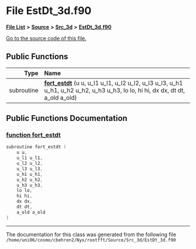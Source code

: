 
# File EstDt\_3d.f90


[**File List**](files.md) **>** [**Source**](dir_74389ed8173ad57b461b9d623a1f3867.md) **>** [**Src\_3d**](dir_723248e6e98dc7cb10ec13b7569a328c.md) **>** [**EstDt\_3d.f90**](EstDt__3d_8f90.md)

[Go to the source code of this file.](EstDt__3d_8f90_source.md)


















## Public Functions

| Type | Name |
| ---: | :--- |
|  subroutine | [**fort\_estdt**](EstDt__3d_8f90.md#function-fort-estdt) (u u, u\_l1 u\_l1, u\_l2 u\_l2, u\_l3 u\_l3, u\_h1 u\_h1, u\_h2 u\_h2, u\_h3 u\_h3, lo lo, hi hi, dx dx, dt dt, a\_old a\_old) <br> |








## Public Functions Documentation


### <a href="#function-fort-estdt" id="function-fort-estdt">function fort\_estdt </a>


```cpp
subroutine fort_estdt (
    u u,
    u_l1 u_l1,
    u_l2 u_l2,
    u_l3 u_l3,
    u_h1 u_h1,
    u_h2 u_h2,
    u_h3 u_h3,
    lo lo,
    hi hi,
    dx dx,
    dt dt,
    a_old a_old
) 
```



------------------------------
The documentation for this class was generated from the following file `/home/uni06/cosmo/cbehren2/Nyx/rootfft/Source/Src_3d/EstDt_3d.f90`